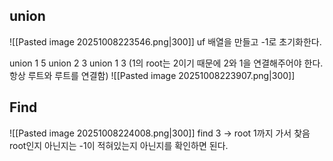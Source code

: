 ## union
![[Pasted image 20251008223546.png|300]]
uf 배열을 만들고 -1로 초기화한다.


union 1 5
union 2 3
union 1 3 (1의 root는 2이기 때문에 2와 1을 연결해주어야 한다. 항상 루트와 루트를 연결함)
![[Pasted image 20251008223907.png|300]]

## Find
![[Pasted image 20251008224008.png|300]]
find 3 -> root 1까지 가서 찾음 
root인지 아닌지는 -1이 적혀있는지 아닌지를 확인하면 된다.